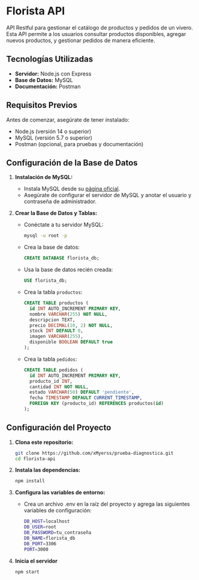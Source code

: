 # Florista API

API Restful para gestionar el catálogo de productos y pedidos de un vivero. Esta API permite a los usuarios consultar productos disponibles, agregar nuevos productos, y gestionar pedidos de manera eficiente.

## **Tecnologías Utilizadas**

- **Servidor:** Node.js con Express
- **Base de Datos:** MySQL
- **Documentación:** Postman

## **Requisitos Previos**

Antes de comenzar, asegúrate de tener instalado:

- Node.js (versión 14 o superior)
- MySQL (versión 5.7 o superior)
- Postman (opcional, para pruebas y documentación)

## **Configuración de la Base de Datos**

1. **Instalación de MySQL:**
   - Instala MySQL desde su [página oficial](https://dev.mysql.com/downloads/installer/).
   - Asegúrate de configurar el servidor de MySQL y anotar el usuario y contraseña de administrador.

2. **Crear la Base de Datos y Tablas:**
   - Conéctate a tu servidor MySQL:
     ```bash
     mysql -u root -p
     ```
   - Crea la base de datos:
     ```sql
     CREATE DATABASE florista_db;
     ```
   - Usa la base de datos recién creada:
     ```sql
     USE florista_db;
     ```
   - Crea la tabla `productos`:
     ```sql
     CREATE TABLE productos (
       id INT AUTO_INCREMENT PRIMARY KEY,
       nombre VARCHAR(255) NOT NULL,
       descripcion TEXT,
       precio DECIMAL(10, 2) NOT NULL,
       stock INT DEFAULT 0,
       imagen VARCHAR(255),
       disponible BOOLEAN DEFAULT true
     );
     ```
   - Crea la tabla `pedidos`:
     ```sql
     CREATE TABLE pedidos (
       id INT AUTO_INCREMENT PRIMARY KEY,
       producto_id INT,
       cantidad INT NOT NULL,
       estado VARCHAR(50) DEFAULT 'pendiente',
       fecha TIMESTAMP DEFAULT CURRENT_TIMESTAMP,
       FOREIGN KEY (producto_id) REFERENCES productos(id)
     );
     ```

## **Configuración del Proyecto**

1. **Clona este repositorio:**
   ```bash
   git clone https://github.com/xMyerss/prueba-diagnostica.git
   cd florista-api
   ```

2. **Instala las dependencias:**
    ```bash
    npm install
    ```

3. **Configura las variables de entorno:**
    - Crea un archivo .env en la raíz del proyecto y agrega las siguientes variables de configuración:
        ```bash
        DB_HOST=localhost
        DB_USER=root
        DB_PASSWORD=tu_contraseña
        DB_NAME=florista_db
        DB_PORT=3306
        PORT=3000
        ```

4. **Inicia el servidor**
    ```bash
    npm start
    ```